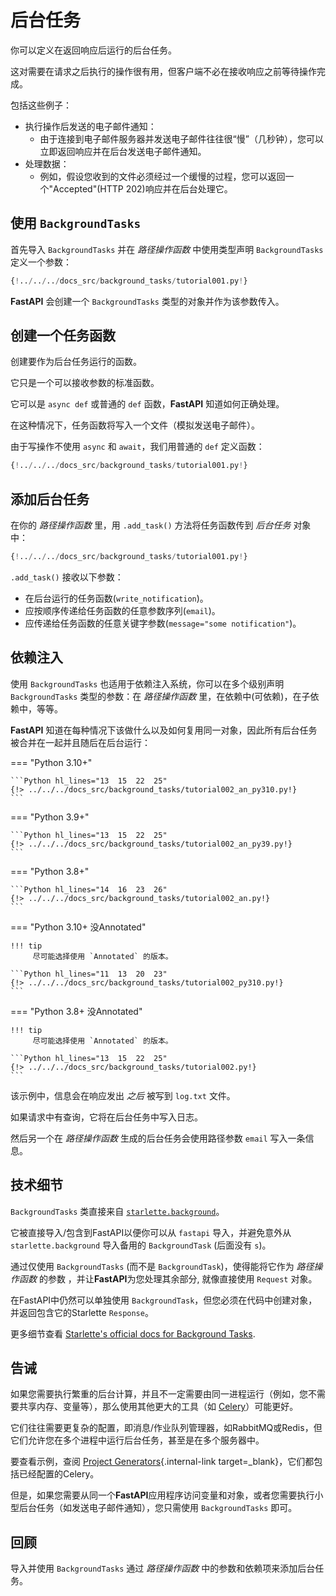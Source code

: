 # 后台任务

你可以定义在返回响应后运行的后台任务。

这对需要在请求之后执行的操作很有用，但客户端不必在接收响应之前等待操作完成。

包括这些例子：

* 执行操作后发送的电子邮件通知：
    * 由于连接到电子邮件服务器并发送电子邮件往往很“慢”（几秒钟），您可以立即返回响应并在后台发送电子邮件通知。
* 处理数据：
    * 例如，假设您收到的文件必须经过一个缓慢的过程，您可以返回一个"Accepted"(HTTP 202)响应并在后台处理它。

## 使用 `BackgroundTasks`

首先导入 `BackgroundTasks` 并在 *路径操作函数* 中使用类型声明 `BackgroundTasks` 定义一个参数：

```Python hl_lines="1  13"
{!../../../docs_src/background_tasks/tutorial001.py!}
```

**FastAPI** 会创建一个 `BackgroundTasks` 类型的对象并作为该参数传入。

## 创建一个任务函数

创建要作为后台任务运行的函数。

它只是一个可以接收参数的标准函数。

它可以是 `async def` 或普通的 `def` 函数，**FastAPI** 知道如何正确处理。

在这种情况下，任务函数将写入一个文件（模拟发送电子邮件）。

由于写操作不使用 `async` 和 `await`，我们用普通的 `def` 定义函数：

```Python hl_lines="6-9"
{!../../../docs_src/background_tasks/tutorial001.py!}
```

## 添加后台任务

在你的 *路径操作函数* 里，用 `.add_task()` 方法将任务函数传到 *后台任务* 对象中：

```Python hl_lines="14"
{!../../../docs_src/background_tasks/tutorial001.py!}
```

`.add_task()` 接收以下参数：

* 在后台运行的任务函数(`write_notification`)。
* 应按顺序传递给任务函数的任意参数序列(`email`)。
* 应传递给任务函数的任意关键字参数(`message="some notification"`)。

## 依赖注入

使用 `BackgroundTasks` 也适用于依赖注入系统，你可以在多个级别声明 `BackgroundTasks` 类型的参数：在 *路径操作函数* 里，在依赖中(可依赖)，在子依赖中，等等。

**FastAPI** 知道在每种情况下该做什么以及如何复用同一对象，因此所有后台任务被合并在一起并且随后在后台运行：

=== "Python 3.10+"

    ```Python hl_lines="13  15  22  25"
    {!> ../../../docs_src/background_tasks/tutorial002_an_py310.py!}
    ```

=== "Python 3.9+"

    ```Python hl_lines="13  15  22  25"
    {!> ../../../docs_src/background_tasks/tutorial002_an_py39.py!}
    ```

=== "Python 3.8+"

    ```Python hl_lines="14  16  23  26"
    {!> ../../../docs_src/background_tasks/tutorial002_an.py!}
    ```

=== "Python 3.10+ 没Annotated"

    !!! tip
         尽可能选择使用 `Annotated` 的版本。

    ```Python hl_lines="11  13  20  23"
    {!> ../../../docs_src/background_tasks/tutorial002_py310.py!}
    ```

=== "Python 3.8+ 没Annotated"

    !!! tip
         尽可能选择使用 `Annotated` 的版本。

    ```Python hl_lines="13  15  22  25"
    {!> ../../../docs_src/background_tasks/tutorial002.py!}
    ```

该示例中，信息会在响应发出 *之后* 被写到 `log.txt` 文件。

如果请求中有查询，它将在后台任务中写入日志。

然后另一个在 *路径操作函数* 生成的后台任务会使用路径参数 `email` 写入一条信息。

## 技术细节

`BackgroundTasks` 类直接来自 <a href="https://www.starlette.io/background/" class="external-link" target="_blank">`starlette.background`</a>。

它被直接导入/包含到FastAPI以便你可以从 `fastapi` 导入，并避免意外从 `starlette.background` 导入备用的 `BackgroundTask` (后面没有 `s`)。

通过仅使用 `BackgroundTasks` (而不是 `BackgroundTask`)，使得能将它作为 *路径操作函数* 的参数 ，并让**FastAPI**为您处理其余部分, 就像直接使用 `Request` 对象。

在FastAPI中仍然可以单独使用 `BackgroundTask`，但您必须在代码中创建对象，并返回包含它的Starlette `Response`。

更多细节查看 <a href="https://www.starlette.io/background/" class="external-link" target="_blank">Starlette's official docs for Background Tasks</a>.

## 告诫

如果您需要执行繁重的后台计算，并且不一定需要由同一进程运行（例如，您不需要共享内存、变量等），那么使用其他更大的工具（如 <a href="https://docs.celeryq.dev" class="external-link" target="_blank">Celery</a>）可能更好。

它们往往需要更复杂的配置，即消息/作业队列管理器，如RabbitMQ或Redis，但它们允许您在多个进程中运行后台任务，甚至是在多个服务器中。

要查看示例，查阅 [Project Generators](../project-generation.md){.internal-link target=_blank}，它们都包括已经配置的Celery。

但是，如果您需要从同一个**FastAPI**应用程序访问变量和对象，或者您需要执行小型后台任务（如发送电子邮件通知），您只需使用 `BackgroundTasks` 即可。

## 回顾

导入并使用 `BackgroundTasks` 通过 *路径操作函数* 中的参数和依赖项来添加后台任务。
